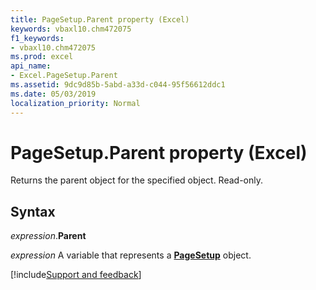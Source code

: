 ```yaml
---
title: PageSetup.Parent property (Excel)
keywords: vbaxl10.chm472075
f1_keywords:
- vbaxl10.chm472075
ms.prod: excel
api_name:
- Excel.PageSetup.Parent
ms.assetid: 9dc9d85b-5abd-a33d-c044-95f56612ddc1
ms.date: 05/03/2019
localization_priority: Normal
---
```



# PageSetup.Parent property (Excel)

Returns the parent object for the specified object. Read-only.


## Syntax

_expression_.**Parent**

_expression_ A variable that represents a **[PageSetup](Excel.PageSetup.md)** object.




[!include[Support and feedback](~/includes/feedback-boilerplate.md)]